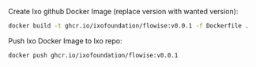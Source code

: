 Create Ixo github Docker Image (replace version with wanted version):

```bash
docker build -t ghcr.io/ixofoundation/flowise:v0.0.1 -f Dockerfile .
```

Push Ixo Docker Image to Ixo repo:

```bash
docker push ghcr.io/ixofoundation/flowise:v0.0.1
```
